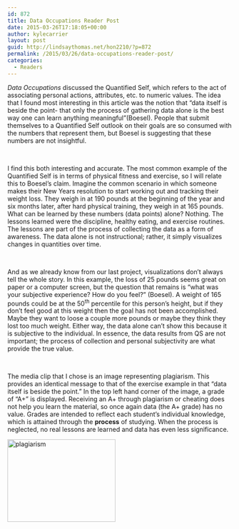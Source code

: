 ```yaml
---
id: 872
title: Data Occupations Reader Post
date: 2015-03-26T17:18:05+00:00
author: kylecarrier
layout: post
guid: http://lindsaythomas.net/hon2210/?p=872
permalink: /2015/03/26/data-occupations-reader-post/
categories:
  - Readers
---
```

_Data Occupations_ discussed the Quantified Self, which refers to the act of associating personal actions, attributes, etc. to numeric values. The idea that I found most interesting in this article was the notion that “data itself is beside the point- that only the process of gathering data alone is the best way one can learn anything meaningful”(Boesel). People that submit themselves to a Quantified Self outlook on their goals are so consumed with the numbers that represent them, but Boesel is suggesting that these numbers are not insightful.

&nbsp;

I find this both interesting and accurate. The most common example of the Quantified Self is in terms of physical fitness and exercise, so I will relate this to Boesel’s claim. Imagine the common scenario in which someone makes their New Years resolution to start working out and tracking their weight loss. They weigh in at 190 pounds at the beginning of the year and six months later, after hard physical training, they weigh in at 165 pounds. What can be learned by these numbers (data points) alone? Nothing. The lessons learned were the discipline, healthy eating, and exercise routines. The lessons are part of the process of collecting the data as a form of awareness. The data alone is not instructional; rather, it simply visualizes changes in quantities over time.

&nbsp;

And as we already know from our last project, visualizations don’t always tell the whole story. In this example, the loss of 25 pounds seems great on paper or a computer screen, but the question that remains is “what was your subjective experience? How do you feel?” (Boesel). A weight of 165 pounds could be at the 50<sup>th</sup> percentile for this person’s height, but if they don’t feel good at this weight then the goal has not been accomplished. Maybe they want to loose a couple more pounds or maybe they think they lost too much weight. Either way, the data alone can’t show this because it is subjective to the individual. In essence, the data results from QS are not important; the process of collection and personal subjectivity are what provide the true value.

&nbsp;

The media clip that I chose is an image representing plagiarism. This provides an identical message to that of the exercise example in that “data itself is beside the point.” In the top left hand corner of the image, a grade of “A+” is displayed. Receiving an A+ through plagiarism or cheating does not help you learn the material, so once again data (the A+ grade) has no value. Grades are intended to reflect each student’s individual knowledge, which is attained through the **process** of studying. When the process is neglected, no real lessons are learned and data has even less significance.

[<img class="alignnone  wp-image-873" src="http://lindsaythomas.net/hon2210/wp-content/uploads/sites/7/2015/03/plagiarism.jpg" alt="plagiarism" width="242" height="185" srcset="http://lindsaythomas.net/hon2210/wp-content/uploads/sites/7/2015/03/plagiarism.jpg 132w, http://lindsaythomas.net/hon2210/wp-content/uploads/sites/7/2015/03/plagiarism-100x77.jpg 100w" sizes="(max-width: 242px) 100vw, 242px" />](http://lindsaythomas.net/hon2210/wp-content/uploads/sites/7/2015/03/plagiarism.jpg)